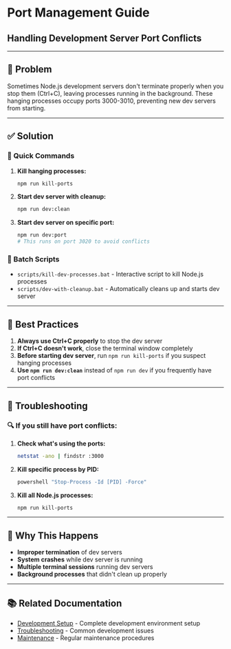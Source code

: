 # Port Management Guide
## Handling Development Server Port Conflicts

---

## 🚨 Problem
Sometimes Node.js development servers don't terminate properly when you stop them (Ctrl+C), leaving processes running in the background. These hanging processes occupy ports 3000-3010, preventing new dev servers from starting.

---

## ✅ Solution

### **🚀 Quick Commands**

1. **Kill hanging processes:**
   ```bash
   npm run kill-ports
   ```

2. **Start dev server with cleanup:**
   ```bash
   npm run dev:clean
   ```

3. **Start dev server on specific port:**
   ```bash
   npm run dev:port
   # This runs on port 3020 to avoid conflicts
   ```

### **📜 Batch Scripts**

- `scripts/kill-dev-processes.bat` - Interactive script to kill Node.js processes
- `scripts/dev-with-cleanup.bat` - Automatically cleans up and starts dev server

---

## 🎯 Best Practices

1. **Always use Ctrl+C properly** to stop the dev server
2. **If Ctrl+C doesn't work**, close the terminal window completely
3. **Before starting dev server**, run `npm run kill-ports` if you suspect hanging processes
4. **Use `npm run dev:clean`** instead of `npm run dev` if you frequently have port conflicts

---

## 🔧 Troubleshooting

### **🔍 If you still have port conflicts:**

1. **Check what's using the ports:**
   ```bash
   netstat -ano | findstr :3000
   ```

2. **Kill specific process by PID:**
   ```bash
   powershell "Stop-Process -Id [PID] -Force"
   ```

3. **Kill all Node.js processes:**
   ```bash
   npm run kill-ports
   ```

---

## 🤔 Why This Happens

- **Improper termination** of dev servers
- **System crashes** while dev server is running
- **Multiple terminal sessions** running dev servers
- **Background processes** that didn't clean up properly

---

## 📚 Related Documentation

- [Development Setup](../SETUP.md) - Complete development environment setup
- [Troubleshooting](troubleshooting.md) - Common development issues
- [Maintenance](maintenance.md) - Regular maintenance procedures 